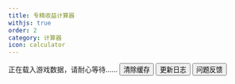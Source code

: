 ```yaml
---
title: 专精收益计算器
withjs: true
order: 2
category: 计算器
icon: calculator
---
```

<span id="vue_version">正在载入游戏数据，请耐心等待……</span>
<button id="btn_update_data" type="button" class="btn btn-primary" onclick="AKDATA.reload();">清除缓存</button>
<button id="btn_whatsnew" type="button" class="btn btn-warning">更新日志</button>
<button id="btn_report" type="button" class="btn btn-info">问题反馈</button>
